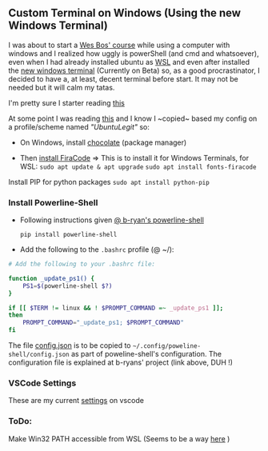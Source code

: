 ## Custom Terminal on Windows (Using the new Windows Terminal)

I was about to start a [Wes Bos' course](https://learnnode.com) while using a computer with windows and I realized how uggly is powerShell (and cmd and whatsoever), even when I had already installed ubuntu as [WSL](https://docs.microsoft.com/en-us/windows/wsl/install-win10) and even after installed the [new windows terminal](https://devblogs.microsoft.com/commandline/introducing-windows-terminal/) (Currently on Beta) so, as a good procrastinator, I decided to have a, at least, decent terminal before start. It may not be needed but it will calm my tatas.

I'm pretty sure I starter reading [this](https:git//www.hanselman.com/blog/ANewConsoleForWindowsItsTheOpenSourceWindowsTerminal.aspx)

At some point I was reading [this](https://gist.github.com/shanselman/221ef38d035fcf2836d664009f144eac?WT.mc_id=-blog-scottha) and I know I ~copied~ based my config on a profile/scheme named _"UbuntuLegit"_ so:

- On Windows, install [chocolate](https://chocolatey.org) (package manager)

- Then [install FiraCode](https://github.com/tonsky/FiraCode/wiki)
    => This is to install it for Windows Terminals, for WSL:
    `sudo apt update & apt upgrade`
    `sudo apt install fonts-firacode`

Install PIP for python packages
    `sudo apt install python-pip`

### Install Powerline-Shell
* Following instructions given [@ b-ryan's powerline-shell](https://github.com/b-ryan/powerline-shell?WT.mc_id=-blog-scottha#setup)

    `pip install powerline-shell`

* Add the following to the `.bashrc` profile (@ ~/): 
```Bash
# Add the following to your .bashrc file:

function _update_ps1() {
    PS1=$(powerline-shell $?)
}

if [[ $TERM != linux && ! $PROMPT_COMMAND =~ _update_ps1 ]]; 
then
    PROMPT_COMMAND="_update_ps1; $PROMPT_COMMAND"
fi
```

The file [config.json](config.json) is to be copied to `~/.config/poweline-shell/config.json` as part of poweline-shell's configuration.
The configuration file is explained at b-ryans' project (link above, DUH !)

### VSCode Settings

These are my current [settings](settings.json) on vscode

### ToDo:

Make Win32 PATH accessible from WSL (Seems to be a way [here](https://devblogs.microsoft.com/commandline/share-environment-vars-between-wsl-and-windows/) )
